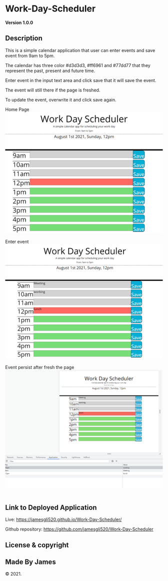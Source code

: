 # Work-Day-Scheduler
**Version 1.0.0**

## Description

This is a simple calendar application that user can enter events and save event from 9am to 5pm.<br>

The calendar has three color #d3d3d3, #ff6961 and #77dd77 that they represent the past, present and future time.<br>

Enter event in the input text area and click save that it will save the event.<br>

The event will still there if the page is freshed.<br>

To update the event, overwrite it and click save again.<br>

<p>
    Home Page
    <img src="assets\image\homepage.PNG" /></br></br>
    Enter event
    <img src="assets\image\event.PNG" /></br></br>
    Event persist after fresh the page
    <img src="assets\image\fresh.PNG" /></br></br>
  
</p>


## Link to Deployed Application

Live: https://jamesgli520.github.io/Work-Day-Scheduler/

Github repository: https://github.com/jamesgli520/Work-Day-Scheduler

## License & copyright

## Made By James

&copy; 2021.